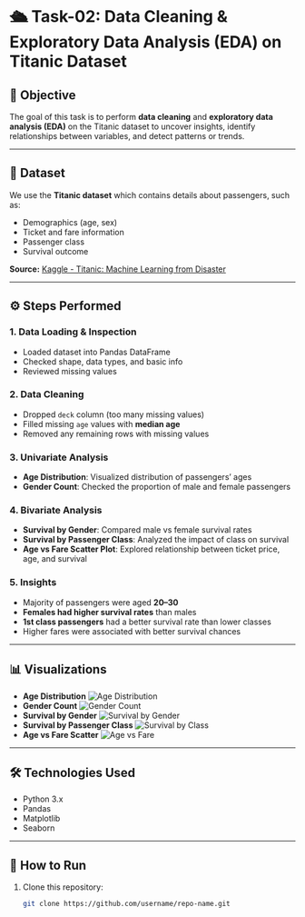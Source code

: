 # 🛳️ Task-02: Data Cleaning & Exploratory Data Analysis (EDA) on Titanic Dataset

## 📌 Objective
The goal of this task is to perform **data cleaning** and **exploratory data analysis (EDA)** on the Titanic dataset to uncover insights, identify relationships between variables, and detect patterns or trends.

---

## 📂 Dataset
We use the **Titanic dataset** which contains details about passengers, such as:
- Demographics (age, sex)
- Ticket and fare information
- Passenger class
- Survival outcome

**Source:** [Kaggle - Titanic: Machine Learning from Disaster](https://www.kaggle.com/c/titanic)

---

## ⚙️ Steps Performed

### 1. **Data Loading & Inspection**
- Loaded dataset into Pandas DataFrame
- Checked shape, data types, and basic info
- Reviewed missing values

### 2. **Data Cleaning**
- Dropped `deck` column (too many missing values)
- Filled missing `age` values with **median age**
- Removed any remaining rows with missing values

### 3. **Univariate Analysis**
- **Age Distribution**: Visualized distribution of passengers’ ages
- **Gender Count**: Checked the proportion of male and female passengers

### 4. **Bivariate Analysis**
- **Survival by Gender**: Compared male vs female survival rates
- **Survival by Passenger Class**: Analyzed the impact of class on survival
- **Age vs Fare Scatter Plot**: Explored relationship between ticket price, age, and survival

### 5. **Insights**
- Majority of passengers were aged **20–30**
- **Females had higher survival rates** than males
- **1st class passengers** had a better survival rate than lower classes
- Higher fares were associated with better survival chances

---

## 📊 Visualizations
- **Age Distribution** ![Age Distribution](images/age_distribution.png)
- **Gender Count** ![Gender Count](images/gender_count.png)
- **Survival by Gender** ![Survival by Gender](images/survival_gender.png)
- **Survival by Passenger Class** ![Survival by Class](images/survival_class.png)
- **Age vs Fare Scatter** ![Age vs Fare](images/age_fare_scatter.png)

---

## 🛠️ Technologies Used
- Python 3.x
- Pandas
- Matplotlib
- Seaborn

---

## 🚀 How to Run
1. Clone this repository:
   ```bash
   git clone https://github.com/username/repo-name.git
